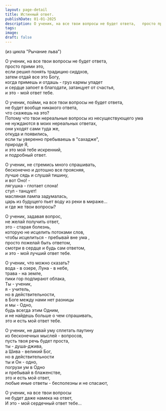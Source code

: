 ```yaml
---
layout: page-detail
title: Истинный ответ.
publishDate: 01-01-2025
description: О ученик, на все твои вопросы не будет ответа,   просто прими это, если решил понять традицию сиддхов,  затем отдай все это Богу, когда примешь и отдашь - груз кармы упадет и сердце запоет в благодати, затанцует от счастья, и это - мой ответ тебе.
tags:
image:
draft: false
---
```

(из цикла "Рычание льва")  
  
О ученик, на все твои вопросы не будет ответа,   
просто прими это,   
если решил понять традицию сиддхов,  
затем отдай все это Богу,  
когда примешь и отдашь - груз кармы упадет   
и сердце запоет в благодати, затанцует от счастья,  
и это - мой ответ тебе.  
  
О ученик, пойми, на все твои вопросы не будет ответа,   
не будет вообще никакого ответа,  
что скажешь на это?  
Потому что твои нереальные вопросы из несуществующего ума  
 не нуждаются в моих нереальных ответах,  
они уходят сами туда же,   
откуда и появились,  
если ты уверенно пребываешь в "сахадже",   
природе Я,  
и это мой тебе искренний,  
 и подробный ответ.  
  
О ученик, не стремись много спрашивать,  
бесконечно и дотошно все проясняя,   
лучше сядь и слушай тишину,  
и вот Оно! -   
лягушка - глотает слона!  
стул - танцует!  
масляная лампа задумалась,  
царь из будущего пьет воду из реки в мираже...  
и где же твои вопросы?  
  
О ученик, задавая вопрос,  
не желай получить ответ,   
 это - старая болезнь,   
которую не исцелить потоками слов,   
чтобы исцелиться - пребывай вне ума ,  
просто пожелай быть ответом,  
смотри в сердце и будь сам ответом,  
и это - мой лучший ответ тебе.  
  
О ученик, что можно сказать?  
вода - в озере, Луна - в небе,  
трава - на земле,   
пики гор подпирают облака,  
Ты - ученик,   
я - учитель,   
но в действительности,  
в Боге между нами нет разницы  
и мы - Одно,  
будь всегда этим Одним,   
и не найдешь больше о чем спрашивать,  
это и есть мой ответ тебе.  
  
О ученик, не давай уму сплетать паутину   
из бесконечных мыслей - вопросов,  
пусть твоя речь будет проста,  
ты - душа-джива,  
 а Шива - великий Бог,  
но в действительности   
ты и Он - одно,  
погрузи ум в Одно  
 и пребывай в блаженстве,   
это и есть мой ответ,  
любые иные ответы - бесполезны и не спасают,  
  
О ученик, на все твои вопросы   
не будет даже намека на ответ,  
И это - мой сердечный ответ тебе...
  
  

